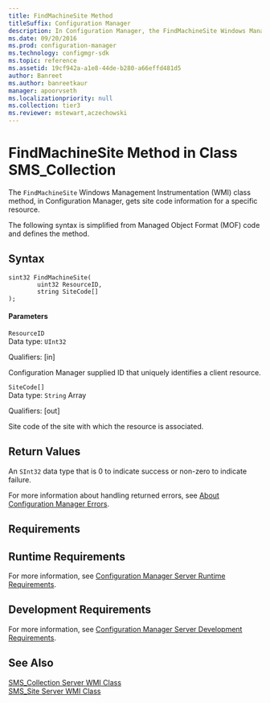 ```yaml
---
title: FindMachineSite Method
titleSuffix: Configuration Manager
description: In Configuration Manager, the FindMachineSite Windows Management Instrumentation class method gets site code information for a specific resource.
ms.date: 09/20/2016
ms.prod: configuration-manager
ms.technology: configmgr-sdk
ms.topic: reference
ms.assetid: 19cf942a-a1e8-44de-b280-a66effd481d5
author: Banreet
ms.author: banreetkaur
manager: apoorvseth
ms.localizationpriority: null
ms.collection: tier3
ms.reviewer: mstewart,aczechowski
---
```

# FindMachineSite Method in Class SMS_Collection
The `FindMachineSite` Windows Management Instrumentation (WMI) class method, in Configuration Manager, gets site code information for a specific resource.  

 The following syntax is simplified from Managed Object Format (MOF) code and defines the method.  

## Syntax  

```  
sint32 FindMachineSite(  
        uint32 ResourceID,   
        string SiteCode[]  
);  

```  

#### Parameters  
 `ResourceID`  
 Data type: `UInt32`  

 Qualifiers: [in]  

 Configuration Manager supplied ID that uniquely identifies a client resource.  

 `SiteCode[]`  
 Data type: `String` Array  

 Qualifiers: [out]  

 Site code of the site with which the resource is associated.  

## Return Values  
 An  `SInt32` data type that is 0 to indicate success or non-zero to indicate failure.  

 For more information about handling returned errors, see [About Configuration Manager Errors](../../../../../develop/core/understand/about-configuration-manager-errors.md).  

## Requirements  

## Runtime Requirements  
 For more information, see [Configuration Manager Server Runtime Requirements](../../../../../develop/core/reqs/server-runtime-requirements.md).  

## Development Requirements  
 For more information, see [Configuration Manager Server Development Requirements](../../../../../develop/core/reqs/server-development-requirements.md).  

## See Also  
 [SMS_Collection Server WMI Class](../../../../../develop/reference/core/clients/collections/sms_collection-server-wmi-class.md)   
 [SMS_Site Server WMI Class](../../../../../develop/reference/core/servers/configure/sms_site-server-wmi-class.md)
